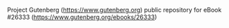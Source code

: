 Project Gutenberg (https://www.gutenberg.org) public repository for eBook #26333 (https://www.gutenberg.org/ebooks/26333)
